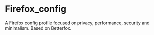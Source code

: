 # Firefox_config

A Firefox config profile focused on privacy, performance, security and minimalism.
Based on Betterfox.
